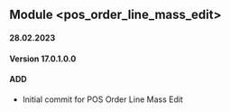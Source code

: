 ## Module <pos_order_line_mass_edit>

#### 28.02.2023
#### Version 17.0.1.0.0
#### ADD
- Initial commit for POS Order Line Mass Edit